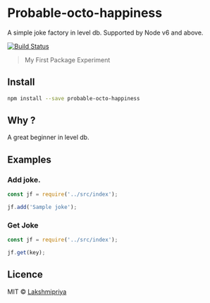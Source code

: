 # Probable-octo-happiness

A simple joke factory in level db. Supported by Node v6 and above.

[![Build Status](https://travis-ci.org/lakshmipriyamukundan/probable-octo-happiness.svg?branch=master)](https://travis-ci.org/lakshmipriyamukundan/probable-octo-happiness)

> My First Package Experiment

## Install
```bash
npm install --save probable-octo-happiness
```
## Why ?

A great beginner in level db.

## Examples

### Add joke.
```js
const jf = require('../src/index');

jf.add('Sample joke'); 
```


### Get Joke

```js
const jf = require('../src/index');

jf.get(key);
```


## Licence
MIT &copy; [Lakshmipriya](https://twitter.com/mukundanlakshmi)
